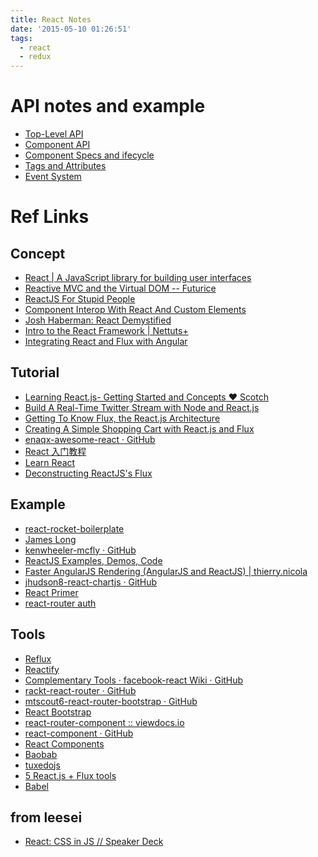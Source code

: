 ```yaml
---
title: React Notes
date: '2015-05-10 01:26:51'
tags:
  - react
  - redux
---
```


# API notes and example

- [Top-Level API][1]
- [Component API][2]
- [Component Specs and ifecycle][3]
- [Tags and Attributes][4]
- [Event System][5]

# Ref Links

## Concept

- [React | A JavaScript library for building user interfaces][6]
- [Reactive MVC and the Virtual DOM -- Futurice][7]
- [ReactJS For Stupid People][8]
- [Component Interop With React And Custom Elements][9]
- [Josh Haberman: React Demystified][10]
- [Intro to the React Framework | Nettuts+][11]
- [Integrating React and Flux with Angular][12]

## Tutorial

- [Learning React.js- Getting Started and Concepts ♥ Scotch][13]
- [Build A Real-Time Twitter Stream with Node and React.js][14]
- [Getting To Know Flux, the React.js Architecture][15]
- [Creating A Simple Shopping Cart with React.js and Flux][16]
- [enaqx-awesome-react · GitHub][17]
- [React 入门教程][18]
- [Learn React][19]
- [Deconstructing ReactJS's Flux][20]

## Example

- [react-rocket-boilerplate][21]
- [James Long][22]
- [kenwheeler-mcfly · GitHub][23]
- [ReactJS Examples, Demos, Code][24]
- [Faster AngularJS Rendering (AngularJS and ReactJS) | thierry.nicola][25]
- [jhudson8-react-chartjs · GitHub][26]
- [React Primer][27]
- [react-router auth][28]

## Tools

- [Reflux][29]
- [Reactify][30]
- [Complementary Tools · facebook-react Wiki · GitHub][31]
- [rackt-react-router · GitHub][32]
- [mtscout6-react-router-bootstrap · GitHub][33]
- [React Bootstrap][34]
- [react-router-component :: viewdocs.io][35]
- [react-component · GitHub][36]
- [React Components][37]
- [Baobab][38]
- [tuxedojs][39]
- [5 React.js + Flux tools][40]
- [Babel][41]

## from leesei

- [React: CSS in JS // Speaker Deck][42]


[1]: http://facebook.github.io/react/docs/top-level-api.html
[2]: http://facebook.github.io/react/docs/component-api.html
[3]: http://facebook.github.io/react/docs/component-specs.html
[4]: http://facebook.github.io/react/docs/tags-and-attributes.html
[5]: http://facebook.github.io/react/docs/events.html
[6]: http://facebook.github.io/react/index.html
[7]: http://futurice.com/blog/reactive-mvc-and-the-virtual-dom
[8]: http://blog.andrewray.me/reactjs-for-stupid-people/
[9]: http://addyosmani.com/blog/component-interop-with-react-and-custom-elements/
[10]: http://blog.reverberate.org/2014/02/react-demystified.html
[11]: http://net.tutsplus.com/tutorials/javascript-ajax/intro-to-the-react-framework/
[12]: https://developers.mobileapptracking.com/addressing-angular-weaknesses-with-react-and-flux/
[13]: http://scotch.io/tutorials/javascript/learning-react-getting-started-and-concepts
[14]: https://scotch.io/tutorials/build-a-real-time-twitter-stream-with-node-and-react-js
[15]: https://scotch.io/tutorials/getting-to-know-flux-the-react-js-architecture
[16]: https://scotch.io/tutorials/creating-a-simple-shopping-cart-with-react-js-and-flux
[17]: https://github.com/enaqx/awesome-react
[18]: http://hulufei.gitbooks.io/react-tutorial/content/
[19]: http://learnreact.robbestad.com/
[20]: http://spoike.ghost.io/deconstructing-reactjss-flux/
[21]: https://github.com/jakemmarsh/react-rocket-boilerplate
[22]: http://jlongster.com/Removing-User-Interface-Complexity,-or-Why-React-is-Awesome
[23]: https://github.com/kenwheeler/mcfly
[24]: http://react.rocks/
[25]: http://www.williambrownstreet.net/blog/2014/04/faster-angularjs-rendering-angularjs-and-reactjs/
[26]: https://github.com/jhudson8/react-chartjs
[27]: http://binarymuse.github.io/react-primer/build/
[28]: https://github.com/sardaukar/react-router-auth-example
[29]: https://github.com/spoike/refluxjs
[30]: https://github.com/andreypopp/Reactify
[31]: https://github.com/facebook/react/wiki/Complementary-Tools
[32]: https://github.com/rackt/react-router
[33]: https://github.com/mtscout6/react-router-bootstrap
[34]: http://react-bootstrap.github.io/
[35]: http://strml.viewdocs.io/react-router-component
[36]: https://github.com/react-component
[37]: http://react-components.com/
[38]: https://github.com/Yomguithereal/baobab
[39]: http://www.tuxedojs.org/
[40]: http://www.progville.com/javascript/5-react-js-flux-tools/
[41]: https://babeljs.io/
[42]: https://speakerdeck.com/vjeux/react-css-in-js
